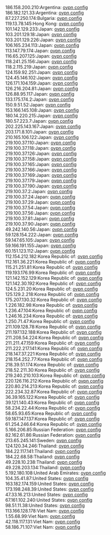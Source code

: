 186.158.200.210:Argentina: [ovpn config](vpn/186_158_200_210.ovpn)  
186.182.121.33:Argentina: [ovpn config](vpn/186_182_121_33.ovpn)  
87.227.250.174:Bulgaria: [ovpn config](vpn/87_227_250_174.ovpn)  
119.13.78.145:Hong Kong: [ovpn config](vpn/119_13_78_145.ovpn)  
101.142.129.233:Japan: [ovpn config](vpn/101_142_129_233.ovpn)  
103.201.129.18:Japan: [ovpn config](vpn/103_201_129_18.ovpn)  
103.201.129.226:Japan: [ovpn config](vpn/103_201_129_226.ovpn)  
106.165.234.113:Japan: [ovpn config](vpn/106_165_234_113.ovpn)  
113.147.79.174:Japan: [ovpn config](vpn/113_147_79_174.ovpn)  
116.65.207.125:Japan: [ovpn config](vpn/116_65_207_125.ovpn)  
118.241.25.156:Japan: [ovpn config](vpn/118_241_25_156.ovpn)  
118.2.115.219:Japan: [ovpn config](vpn/118_2_115_219.ovpn)  
124.159.92.251:Japan: [ovpn config](vpn/124_159_92_251.ovpn)  
124.45.146.102:Japan: [ovpn config](vpn/124_45_146_102.ovpn)  
126.171.104.159:Japan: [ovpn config](vpn/126_171_104_159.ovpn)  
126.216.204.81:Japan: [ovpn config](vpn/126_216_204_81.ovpn)  
126.88.95.117:Japan: [ovpn config](vpn/126_88_95_117.ovpn)  
133.175.174.2:Japan: [ovpn config](vpn/133_175_174_2.ovpn)  
150.9.51.52:Japan: [ovpn config](vpn/150_9_51_52.ovpn)  
153.166.145.108:Japan: [ovpn config](vpn/153_166_145_108.ovpn)  
180.14.220.215:Japan: [ovpn config](vpn/180_14_220_215.ovpn)  
180.57.223.7:Japan: [ovpn config](vpn/180_57_223_7.ovpn)  
202.225.143.167:Japan: [ovpn config](vpn/202_225_143_167.ovpn)  
203.171.8.101:Japan: [ovpn config](vpn/203_171_8_101.ovpn)  
210.165.106.122:Japan: [ovpn config](vpn/210_165_106_122.ovpn)  
219.100.37.110:Japan: [ovpn config](vpn/219_100_37_110.ovpn)  
219.100.37.118:Japan: [ovpn config](vpn/219_100_37_118.ovpn)  
219.100.37.126:Japan: [ovpn config](vpn/219_100_37_126.ovpn)  
219.100.37.158:Japan: [ovpn config](vpn/219_100_37_158.ovpn)  
219.100.37.165:Japan: [ovpn config](vpn/219_100_37_165.ovpn)  
219.100.37.166:Japan: [ovpn config](vpn/219_100_37_166.ovpn)  
219.100.37.169:Japan: [ovpn config](vpn/219_100_37_169.ovpn)  
219.100.37.179:Japan: [ovpn config](vpn/219_100_37_179.ovpn)  
219.100.37.190:Japan: [ovpn config](vpn/219_100_37_190.ovpn)  
219.100.37.2:Japan: [ovpn config](vpn/219_100_37_2.ovpn)  
219.100.37.24:Japan: [ovpn config](vpn/219_100_37_24.ovpn)  
219.100.37.29:Japan: [ovpn config](vpn/219_100_37_29.ovpn)  
219.100.37.54:Japan: [ovpn config](vpn/219_100_37_54.ovpn)  
219.100.37.56:Japan: [ovpn config](vpn/219_100_37_56.ovpn)  
219.100.37.81:Japan: [ovpn config](vpn/219_100_37_81.ovpn)  
219.100.37.90:Japan: [ovpn config](vpn/219_100_37_90.ovpn)  
49.242.140.56:Japan: [ovpn config](vpn/49_242_140_56.ovpn)  
59.128.154.222:Japan: [ovpn config](vpn/59_128_154_222.ovpn)  
59.147.65.105:Japan: [ovpn config](vpn/59_147_65_105.ovpn)  
59.166.191.155:Japan: [ovpn config](vpn/59_166_191_155.ovpn)  
60.151.123.112:Japan: [ovpn config](vpn/60_151_123_112.ovpn)  
112.154.212.182:Korea Republic of: [ovpn config](vpn/112_154_212_182.ovpn)  
112.161.36.221:Korea Republic of: [ovpn config](vpn/112_161_36_221.ovpn)  
115.21.251.81:Korea Republic of: [ovpn config](vpn/115_21_251_81.ovpn)  
119.193.176.99:Korea Republic of: [ovpn config](vpn/119_193_176_99.ovpn)  
121.142.152.129:Korea Republic of: [ovpn config](vpn/121_142_152_129.ovpn)  
121.142.30.192:Korea Republic of: [ovpn config](vpn/121_142_30_192.ovpn)  
124.5.231.20:Korea Republic of: [ovpn config](vpn/124_5_231_20.ovpn)  
125.129.2.218:Korea Republic of: [ovpn config](vpn/125_129_2_218.ovpn)  
175.207.130.32:Korea Republic of: [ovpn config](vpn/175_207_130_32.ovpn)  
1.226.182.98:Korea Republic of: [ovpn config](vpn/1_226_182_98.ovpn)  
1.236.47.104:Korea Republic of: [ovpn config](vpn/1_236_47_104.ovpn)  
1.246.16.234:Korea Republic of: [ovpn config](vpn/1_246_16_234.ovpn)  
1.250.71.47:Korea Republic of: [ovpn config](vpn/1_250_71_47.ovpn)  
211.109.128.78:Korea Republic of: [ovpn config](vpn/211_109_128_78.ovpn)  
211.197.132.188:Korea Republic of: [ovpn config](vpn/211_197_132_188.ovpn)  
211.208.54.224:Korea Republic of: [ovpn config](vpn/211_208_54_224.ovpn)  
211.211.47.159:Korea Republic of: [ovpn config](vpn/211_211_47_159.ovpn)  
211.222.217.141:Korea Republic of: [ovpn config](vpn/211_222_217_141.ovpn)  
218.147.37.221:Korea Republic of: [ovpn config](vpn/218_147_37_221.ovpn)  
218.154.252.77:Korea Republic of: [ovpn config](vpn/218_154_252_77.ovpn)  
218.39.51.174:Korea Republic of: [ovpn config](vpn/218_39_51_174.ovpn)  
218.52.211.30:Korea Republic of: [ovpn config](vpn/218_52_211_30.ovpn)  
219.240.210.103:Korea Republic of: [ovpn config](vpn/219_240_210_103.ovpn)  
220.126.116.212:Korea Republic of: [ovpn config](vpn/220_126_116_212.ovpn)  
220.80.214.213:Korea Republic of: [ovpn config](vpn/220_80_214_213.ovpn)  
222.234.32.87:Korea Republic of: [ovpn config](vpn/222_234_32_87.ovpn)  
36.39.165.122:Korea Republic of: [ovpn config](vpn/36_39_165_122.ovpn)  
39.121.140.43:Korea Republic of: [ovpn config](vpn/39_121_140_43.ovpn)  
58.234.22.44:Korea Republic of: [ovpn config](vpn/58_234_22_44.ovpn)  
58.65.93.65:Korea Republic of: [ovpn config](vpn/58_65_93_65.ovpn)  
59.187.147.137:Korea Republic of: [ovpn config](vpn/59_187_147_137.ovpn)  
61.254.246.64:Korea Republic of: [ovpn config](vpn/61_254_246_64.ovpn)  
5.166.206.85:Russian Federation: [ovpn config](vpn/5_166_206_85.ovpn)  
82.162.61.86:Russian Federation: [ovpn config](vpn/82_162_61_86.ovpn)  
213.65.245.141:Sweden: [ovpn config](vpn/213_65_245_141.ovpn)  
124.120.34.246:Thailand: [ovpn config](vpn/124_120_34_246.ovpn)  
184.22.117.141:Thailand: [ovpn config](vpn/184_22_117_141.ovpn)  
184.22.68.58:Thailand: [ovpn config](vpn/184_22_68_58.ovpn)  
49.228.10.238:Thailand: [ovpn config](vpn/49_228_10_238.ovpn)  
49.228.203.134:Thailand: [ovpn config](vpn/49_228_203_134.ovpn)  
5.192.180.108:United Arab Emirates: [ovpn config](vpn/5_192_180_108.ovpn)  
104.35.41.87:United States: [ovpn config](vpn/104_35_41_87.ovpn)  
163.182.174.159:United States: [ovpn config](vpn/163_182_174_159.ovpn)  
173.198.248.39:United States: [ovpn config](vpn/173_198_248_39.ovpn)  
47.33.16.213:United States: [ovpn config](vpn/47_33_16_213.ovpn)  
67.161.102.240:United States: [ovpn config](vpn/67_161_102_240.ovpn)  
98.51.11.38:United States: [ovpn config](vpn/98_51_11_38.ovpn)  
113.166.128.178:Viet Nam: [ovpn config](vpn/113_166_128_178.ovpn)  
1.55.68.99:Viet Nam: [ovpn config](vpn/1_55_68_99.ovpn)  
42.118.117.131:Viet Nam: [ovpn config](vpn/42_118_117_131.ovpn)  
58.186.71.107:Viet Nam: [ovpn config](vpn/58_186_71_107.ovpn)  
